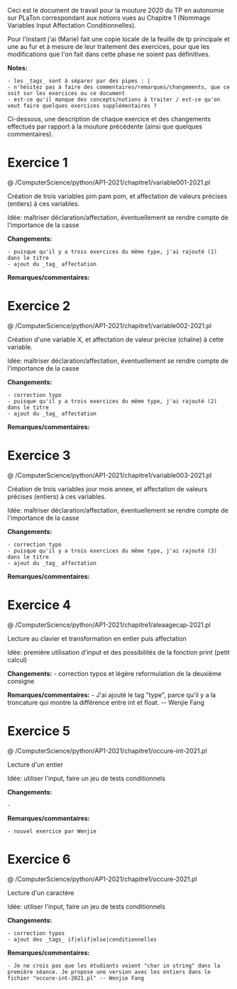 Ceci est le document de travail pour la mouture 2020 du TP en autonomie sur PLaTon correspondant aux notions vues au Chapitre 1 (Nommage Variables Input Affectation Conditionnelles).

Pour l'instant j'ai (Marie) fait une copie locale de la feuille de tp principale et une au fur et à mesure de leur traitement des exercices, pour que les modifications que l'on fait dans cette phase ne soient pas définitives.

**Notes:**

    - les _tags_ sont à séparer par des pipes : |
    - n'hésitez pas à faire des commentaires/remarques/changements, que ce soit sur les exercices ou ce document
    - est-ce qu'il manque des concepts/notions à traiter / est-ce qu'on veut faire quelques exercices supplémentaires ?


Ci-dessous, une description de chaque exercice et des changements effectués par rapport à la mouture précédente (ainsi que quelques commentaires).

# Exercice 1

@ /ComputerScience/python/AP1-2021/chapitre1/variable001-2021.pl

Création de trois variables pim pam pom, et affectation de valeurs précises (entiers) à ces variables.

Idée: maîtriser déclaration/affectation, éventuellement se rendre compte de l'importance de la casse

**Changements:**

    - puisque qu'il y a trois exercices du même type, j'ai rajouté (1) dans le titre
    - ajout du _tag_ affectation

**Remarques/commentaires:**

# Exercice 2

@ /ComputerScience/python/AP1-2021/chapitre1/variable002-2021.pl

Création d'une variable X, et affectation de valeur précise (chaîne) à cette variable.

Idée: maîtriser déclaration/affectation, éventuellement se rendre compte de l'importance de la casse

**Changements:** 

    - correction typo
    - puisque qu'il y a trois exercices du même type, j'ai rajouté (2) dans le titre
    - ajout du _tag_ affectation

**Remarques/commentaires:**

# Exercice 3

@ /ComputerScience/python/AP1-2021/chapitre1/variable003-2021.pl

Création de trois variables jour mois annee, et affectation de valeurs précises (entiers) à ces variables.

Idée: maîtriser déclaration/affectation, éventuellement se rendre compte de l'importance de la casse

**Changements:** 

    - correction typo
    - puisque qu'il y a trois exercices du même type, j'ai rajouté (3) dans le titre
    - ajout du _tag_ affectation

**Remarques/commentaires:**

# Exercice 4

@ /ComputerScience/python/AP1-2021/chapitre1/aleaagecap-2021.pl

Lecture au clavier et transformation en entier puis affectation

Idée: première utilisation d'input et des possibilités de la fonction print (petit calcul)

**Changements:** 
    - correction typos et légère reformulation de la deuxième consigne

**Remarques/commentaires:**
    - J'ai ajouté le tag "type", parce qu'il y a la troncature qui montre la différence entre int et float. -- Wenjie Fang


# Exercice 5

@ /ComputerScience/python/AP1-2021/chapitre1/occure-int-2021.pl

Lecture d'un entier

Idée: utiliser l'input, faire un jeu de tests conditionnels

**Changements:** 

    - 

**Remarques/commentaires:**

    - nouvel exercice par Wenjie


# Exercice 6

@ /ComputerScience/python/AP1-2021/chapitre1/occure-2021.pl

Lecture d'un caractère

Idée: utiliser l'input, faire un jeu de tests conditionnels

**Changements:** 

    - correction typos
    - ajout des _tags_ if|elif|else|conditionnelles

**Remarques/commentaires:**

    - Je ne crois pas que les étudiants voient "char in string" dans la première séance. Je propose une version avec les entiers dans le fichier "occure-int-2021.pl" -- Wenjie Fang


